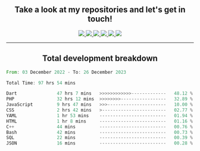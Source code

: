 <h2 align="center">
  Take a look at my repositories and let's get in touch!
</h2>
<p align="center">
  <a href= "">
    <img src="https://img.icons8.com/material-outlined/30/689d6a/facebook.png"/>
  </a>
  <a href= "">
    <img src="https://img.icons8.com/material-outlined/30/689d6a/instagram.png"/>
  </a>
  <a href= "">
    <img src="https://img.icons8.com/material-outlined/30/689d6a/linkedin.png"/>
  </a>
  <a href= "">
    <img src="https://img.icons8.com/material-outlined/30/689d6a/twitter.png"/>
  </a>
  <a href= "">
    <img src="https://img.icons8.com/material-outlined/30/689d6a/geography.png"/>
  </a>
  <a href="">
    <img src="https://img.icons8.com/material-outlined/30/689d6a/email.png"/>
  </a>
</p>

---

<h2 align="center">Total development breakdown</h2>

<p align="center">
<!--START_SECTION:waka-->

```rust
From: 03 December 2022 - To: 26 December 2023

Total Time: 97 hrs 54 mins

Dart               47 hrs 7 mins   >>>>>>>>>>>>-------------   48.12 %
PHP                32 hrs 12 mins  >>>>>>>>-----------------   32.89 %
JavaScript         9 hrs 47 mins   >>>----------------------   10.00 %
CSS                2 hrs 42 mins   >------------------------   02.77 %
YAML               1 hr 53 mins    -------------------------   01.94 %
HTML               1 hr 8 mins     -------------------------   01.16 %
C++                44 mins         -------------------------   00.76 %
Bash               42 mins         -------------------------   00.73 %
SQL                22 mins         -------------------------   00.39 %
JSON               16 mins         -------------------------   00.28 %
```

<!--END_SECTION:waka-->
</p>
